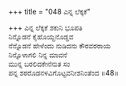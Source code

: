 +++
title = "048 ಎನ್ನ ಲೆಕ್ಕಕೆ"

+++
ಎನ್ನ ಲೆಕ್ಕಕೆ ಶಕುನಿ ಭೂಪತಿ  
ನಿನ್ನೊಡನೆ ಕೈಹೊಯ್ದನೊಡ್ಡವ  
ನೆನ್ನೊಡನೆ ಹೇಳೆಂದು ನುಡಿದನು ಕೌರವರರಾಯ  
ನಿನ್ನೊಳಾಗಲಿ ನಿನ್ನ ಮಾವನೆ  
ಮುನ್ನ ಬರಲಿದಕೇನೆನುತ ಸಂ  
ಪನ್ನ ಶಠರೊಡನಳವಿಗೊಟ್ಟವನೀಶನಿಂತೆಂದ     ॥48॥